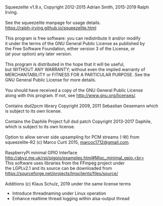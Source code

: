 Squeezelite v1.9.x, Copyright 2012-2015 Adrian Smith, 2015-2019 Ralph Irving.<br>
<br>
See the squeezelite manpage for usage details.<br>
https://ralph-irving.github.io/squeezelite.html<br>
<br>
This program is free software: you can redistribute it and/or modify<br>
it under the terms of the GNU General Public License as published by<br>
the Free Software Foundation, either version 3 of the License, or<br>
(at your option) any later version.<br>
<br>
This program is distributed in the hope that it will be useful,<br>
but WITHOUT ANY WARRANTY; without even the implied warranty of<br>
MERCHANTABILITY or FITNESS FOR A PARTICULAR PURPOSE.  See the<br>
GNU General Public License for more details.<br>
<br>
You should have received a copy of the GNU General Public License<br>
along with this program.  If not, see <http://www.gnu.org/licenses/>.<br>
<br>
Contains dsd2pcm library Copyright 2009, 2011 Sebastian Gesemann which<br>
is subject to its own license.<br>
<br>
Contains the Daphile Project full dsd patch Copyright 2013-2017 Daphile,<br>
which is subject to its own license.<br>
<br>
Option to allow server side upsampling for PCM streams (-W) from<br>
squeezelite-R2 (c) Marco Curti 2015, marcoc1712@gmail.com.<br>
<br>
RaspberryPi minimal GPIO Interface<br>
http://abyz.me.uk/rpi/pigpio/examples.html#Misc_minimal_gpio.<br>
<br>
This software uses libraries from the FFmpeg project under<br>
the LGPLv2.1 and its source can be downloaded from<br>
https://sourceforge.net/projects/lmsclients/files/source/<br>
<br>
Additions (c) Klaus Schulz, 2019 under the same license terms<br>
- Introduce threadnaming under Linux operation<br>
- Enhance realtime thread logging within alsa-output thread<br>
